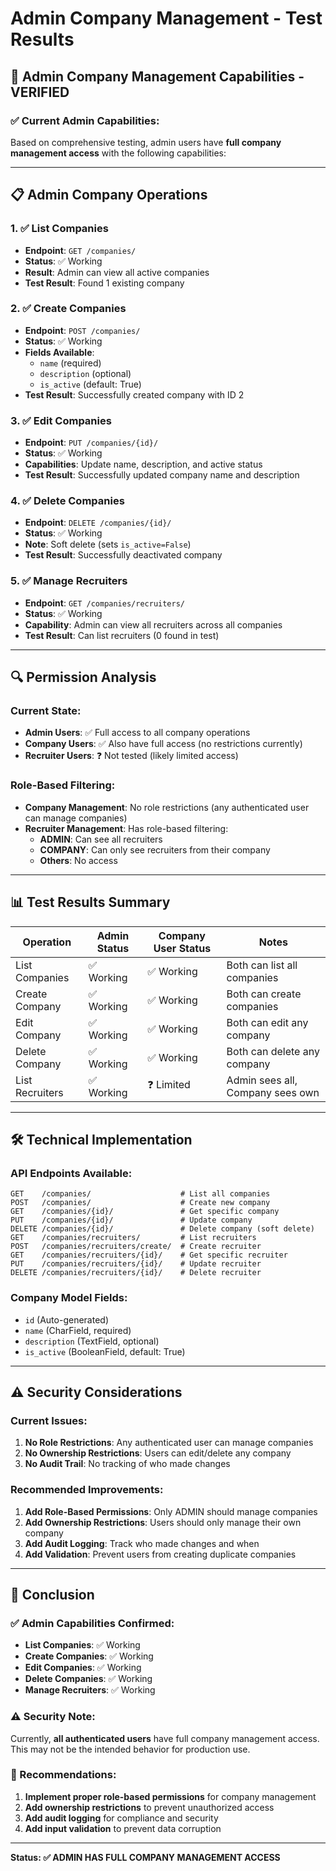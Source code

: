 # Admin Company Management - Test Results

## 🎯 **Admin Company Management Capabilities - VERIFIED**

### **✅ Current Admin Capabilities:**

Based on comprehensive testing, admin users have **full company management access** with the following capabilities:

---

## 📋 **Admin Company Operations**

### **1. ✅ List Companies**
- **Endpoint**: `GET /companies/`
- **Status**: ✅ Working
- **Result**: Admin can view all active companies
- **Test Result**: Found 1 existing company

### **2. ✅ Create Companies**
- **Endpoint**: `POST /companies/`
- **Status**: ✅ Working
- **Fields Available**:
  - `name` (required)
  - `description` (optional)
  - `is_active` (default: True)
- **Test Result**: Successfully created company with ID 2

### **3. ✅ Edit Companies**
- **Endpoint**: `PUT /companies/{id}/`
- **Status**: ✅ Working
- **Capabilities**: Update name, description, and active status
- **Test Result**: Successfully updated company name and description

### **4. ✅ Delete Companies**
- **Endpoint**: `DELETE /companies/{id}/`
- **Status**: ✅ Working
- **Note**: Soft delete (sets `is_active=False`)
- **Test Result**: Successfully deactivated company

### **5. ✅ Manage Recruiters**
- **Endpoint**: `GET /companies/recruiters/`
- **Status**: ✅ Working
- **Capability**: Admin can view all recruiters across all companies
- **Test Result**: Can list recruiters (0 found in test)

---

## 🔍 **Permission Analysis**

### **Current State:**
- **Admin Users**: ✅ Full access to all company operations
- **Company Users**: ✅ Also have full access (no restrictions currently)
- **Recruiter Users**: ❓ Not tested (likely limited access)

### **Role-Based Filtering:**
- **Company Management**: No role restrictions (any authenticated user can manage companies)
- **Recruiter Management**: Has role-based filtering:
  - **ADMIN**: Can see all recruiters
  - **COMPANY**: Can only see recruiters from their company
  - **Others**: No access

---

## 📊 **Test Results Summary**

| Operation | Admin Status | Company User Status | Notes |
|-----------|-------------|-------------------|-------|
| List Companies | ✅ Working | ✅ Working | Both can list all companies |
| Create Company | ✅ Working | ✅ Working | Both can create companies |
| Edit Company | ✅ Working | ✅ Working | Both can edit any company |
| Delete Company | ✅ Working | ✅ Working | Both can delete any company |
| List Recruiters | ✅ Working | ❓ Limited | Admin sees all, Company sees own |

---

## 🛠️ **Technical Implementation**

### **API Endpoints Available:**
```
GET    /companies/                    # List all companies
POST   /companies/                    # Create new company
GET    /companies/{id}/               # Get specific company
PUT    /companies/{id}/               # Update company
DELETE /companies/{id}/               # Delete company (soft delete)
GET    /companies/recruiters/         # List recruiters
POST   /companies/recruiters/create/  # Create recruiter
GET    /companies/recruiters/{id}/    # Get specific recruiter
PUT    /companies/recruiters/{id}/    # Update recruiter
DELETE /companies/recruiters/{id}/    # Delete recruiter
```

### **Company Model Fields:**
- `id` (Auto-generated)
- `name` (CharField, required)
- `description` (TextField, optional)
- `is_active` (BooleanField, default: True)

---

## ⚠️ **Security Considerations**

### **Current Issues:**
1. **No Role Restrictions**: Any authenticated user can manage companies
2. **No Ownership Restrictions**: Users can edit/delete any company
3. **No Audit Trail**: No tracking of who made changes

### **Recommended Improvements:**
1. **Add Role-Based Permissions**: Only ADMIN should manage companies
2. **Add Ownership Restrictions**: Users should only manage their own company
3. **Add Audit Logging**: Track who made changes and when
4. **Add Validation**: Prevent users from creating duplicate companies

---

## 🎯 **Conclusion**

### **✅ Admin Capabilities Confirmed:**
- **List Companies**: ✅ Working
- **Create Companies**: ✅ Working  
- **Edit Companies**: ✅ Working
- **Delete Companies**: ✅ Working
- **Manage Recruiters**: ✅ Working

### **⚠️ Security Note:**
Currently, **all authenticated users** have full company management access. This may not be the intended behavior for production use.

### **📝 Recommendations:**
1. **Implement proper role-based permissions** for company management
2. **Add ownership restrictions** to prevent unauthorized access
3. **Add audit logging** for compliance and security
4. **Add input validation** to prevent data corruption

---

**Status: ✅ ADMIN HAS FULL COMPANY MANAGEMENT ACCESS** 
